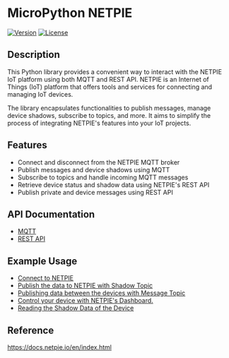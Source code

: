 # MicroPython NETPIE

[![Version](https://img.shields.io/badge/version-1.0.0-blue.svg)](https://github.com/yourusername/netpie-python-library)
[![License](https://img.shields.io/badge/license-MIT-blue.svg)](https://opensource.org/licenses/MIT)

## Description

This Python library provides a convenient way to interact with the NETPIE IoT platform using both MQTT and REST API. NETPIE is an Internet of Things (IoT) platform that offers tools and services for connecting and managing IoT devices.

The library encapsulates functionalities to publish messages, manage device shadows, subscribe to topics, and more. It aims to simplify the process of integrating NETPIE's features into your IoT projects.

## Features

- Connect and disconnect from the NETPIE MQTT broker
- Publish messages and device shadows using MQTT
- Subscribe to topics and handle incoming MQTT messages
- Retrieve device status and shadow data using NETPIE's REST API
- Publish private and device messages using REST API

## API Documentation
- [MQTT]()
- [REST API]()

## Example Usage
- [Connect to NETPIE](https://github.com/PerfecXX/MicroPython-NETPIE/blob/main/doc/MQTT/MQ_01_connection_to_netpie.md)
- [Publish the data to NETPIE with Shadow Topic](https://github.com/PerfecXX/MicroPython-NETPIE/blob/main/doc/MQTT/MQ_02_pub_data_shadow.md)
- [Publishing data between the devices with Message Topic](https://github.com/PerfecXX/MicroPython-NETPIE/blob/main/doc/MQTT/MQ_03_pub_sub_message.md)
- [Control your device with NETPIE's Dashboard.](https://github.com/PerfecXX/MicroPython-NETPIE/blob/main/doc/MQTT/MQ_04_netpie_monitoring.md)
- [Reading the Shadow Data of the Device]()

## Reference
https://docs.netpie.io/en/index.html

